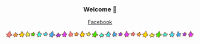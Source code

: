 <h3 align="center">Welcome 🍵</h3>
<p align="center">
  <a href="https://www.facebook.com/duck.generalist/?modal=admin_todo_tour">Facebook</a>
  <br><br>
  <img src="https://github.com/carolstran/carolstran/blob/main/stars.gif" />
</p>

<!--
